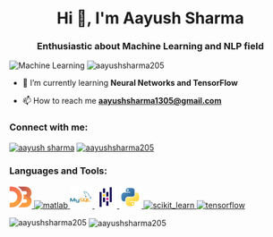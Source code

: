 <h1 align="center">Hi 👋, I'm Aayush Sharma</h1>
<h3 align="center">Enthusiastic about Machine Learning and NLP field</h3>
<img allign="right" alt="Machine Learning" width="400" src="https://miro.medium.com/v2/resize:fit:1358/0*Yb_BsikIKFAtuKj9.gif>
<p align="left"> <img src="https://komarev.com/ghpvc/?username=aayushsharma205&label=Profile%20views&color=0e75b6&style=flat" alt="aayushsharma205" /> </p>

- 🌱 I’m currently learning **Neural Networks and TensorFlow**

- 📫 How to reach me **aayushsharma1305@gmail.com**

<h3 align="left">Connect with me:</h3>
<p align="left">
<a href="https://linkedin.com/in/aayush sharma" target="blank"><img align="center" src="https://raw.githubusercontent.com/rahuldkjain/github-profile-readme-generator/master/src/images/icons/Social/linked-in-alt.svg" alt="aayush sharma" height="30" width="40" /></a>
<a href="https://instagram.com/aayushsharma205" target="blank"><img align="center" src="https://raw.githubusercontent.com/rahuldkjain/github-profile-readme-generator/master/src/images/icons/Social/instagram.svg" alt="aayushsharma205" height="30" width="40" /></a>
</p>

<h3 align="left">Languages and Tools:</h3>
<p align="left"> <a href="https://d3js.org/" target="_blank" rel="noreferrer"> <img src="https://raw.githubusercontent.com/devicons/devicon/master/icons/d3js/d3js-original.svg" alt="d3js" width="40" height="40"/> </a> <a href="https://www.mathworks.com/" target="_blank" rel="noreferrer"> <img src="https://upload.wikimedia.org/wikipedia/commons/2/21/Matlab_Logo.png" alt="matlab" width="40" height="40"/> </a> <a href="https://www.mysql.com/" target="_blank" rel="noreferrer"> <img src="https://raw.githubusercontent.com/devicons/devicon/master/icons/mysql/mysql-original-wordmark.svg" alt="mysql" width="40" height="40"/> </a> <a href="https://pandas.pydata.org/" target="_blank" rel="noreferrer"> <img src="https://raw.githubusercontent.com/devicons/devicon/2ae2a900d2f041da66e950e4d48052658d850630/icons/pandas/pandas-original.svg" alt="pandas" width="40" height="40"/> </a> <a href="https://www.python.org" target="_blank" rel="noreferrer"> <img src="https://raw.githubusercontent.com/devicons/devicon/master/icons/python/python-original.svg" alt="python" width="40" height="40"/> </a> <a href="https://scikit-learn.org/" target="_blank" rel="noreferrer"> <img src="https://upload.wikimedia.org/wikipedia/commons/0/05/Scikit_learn_logo_small.svg" alt="scikit_learn" width="40" height="40"/> </a> <a href="https://www.tensorflow.org" target="_blank" rel="noreferrer"> <img src="https://www.vectorlogo.zone/logos/tensorflow/tensorflow-icon.svg" alt="tensorflow" width="40" height="40"/> </a> </p>

<p><img align="left" src="https://github-readme-stats.vercel.app/api/top-langs?username=aayushsharma205&show_icons=true&locale=en&layout=compact" alt="aayushsharma205" /></p>

<p>&nbsp;<img align="center" src="https://github-readme-stats.vercel.app/api?username=aayushsharma205&show_icons=true&locale=en" alt="aayushsharma205" /></p>

